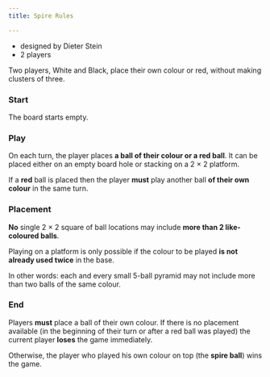 ```yaml
---
title: Spire Rules

---
```


* designed by Dieter Stein
* 2 players

Two players, White and Black, place their own colour or red, without making
clusters of three.

### Start
The board starts empty.

### Play
On each turn, the player places **a ball of their colour or a red ball**. It can
be placed either on an empty board hole or stacking on a 2 × 2 platform.

If a **red** ball is placed then the player **must** play another ball **of
their own colour** in the same turn.

### Placement
**No** single 2 × 2 square of ball locations may include **more than 2
like-coloured balls**.

Playing on a platform is only possible if the colour to be played **is not
already used twice** in the base.

In other words: each and every small 5-ball pyramid may not include more than
two balls of the same colour.

### End
Players **must** place a ball of their own colour. If there is no placement
available (in the beginning of their turn or after a red ball was played) the
current player **loses** the game immediately.

Otherwise, the player who played his own colour on top (the **spire ball**) wins
the game.